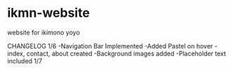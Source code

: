 # ikmn-website
website for ikimono yoyo

CHANGELOG
1/6
-Navigation Bar Implemented
    -Added Pastel on hover
-index, contact, about created
-Background images added
-Placeholder text included
1/7
